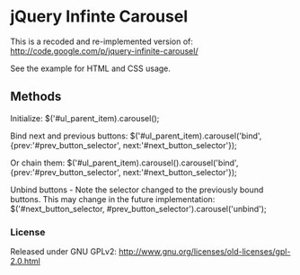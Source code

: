 # jQuery Infinte Carousel
This is a recoded and re-implemented version of: http://code.google.com/p/jquery-infinite-carousel/

See the example for HTML and CSS usage.

## Methods
Initialize:
    $('#ul_parent_item).carousel();

Bind next and previous buttons:
    $('#ul_parent_item).carousel('bind', {prev:'#prev_button_selector', next:'#next_button_selector'});

Or chain them:
    $('#ul_parent_item).carousel().carousel('bind', {prev:'#prev_button_selector', next:'#next_button_selector'});

Unbind buttons - Note the selector changed to the previously bound buttons. This may change in the future implementation:
    $('#next_button_selector, #prev_button_selector').carousel('unbind');


### License
Released under GNU GPLv2: http://www.gnu.org/licenses/old-licenses/gpl-2.0.html